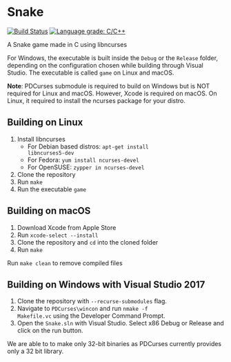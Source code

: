 # Snake

[![Build Status](https://travis-ci.com/AbhyudayaSharma/Snake.svg?branch=master)](https://travis-ci.com/AbhyudayaSharma/Snake)
[![Language grade: C/C++](https://img.shields.io/lgtm/grade/cpp/g/AbhyudayaSharma/Snake.svg?logo=lgtm&logoWidth=18)](https://lgtm.com/projects/g/AbhyudayaSharma/Snake/context:cpp)

A Snake game made in C using libncurses

For Windows, the executable is built inside the <code>Debug</code> or the <code>Release</code> folder, depending on the configuration chosen while building through Visual Studio. The executable is called <code>game</code> on Linux and macOS.

**Note**: PDCurses submodule is required to build on Windows but is NOT required for Linux and macOS. However, Xcode is required on macOS. On Linux, it required to install the ncurses package for your distro.

## Building on Linux
1. Install libncurses
    - For Debian based distros: <code>apt-get install libncurses5-dev</code>
    - For Fedora: <code>yum install ncurses-devel</code>
    - For OpenSUSE: <code>zypper in ncurses-devel</code>
2. Clone the repository
3. Run <code>make</code>
4. Run the executable <code>game</code>

## Building on macOS
1. Download Xcode from Apple Store
2. Run <code>xcode-select --install</code>
3. Clone the repository and <code>cd</code> into the cloned folder
4. Run <code>make</code>

Run <code>make clean</code> to remove compiled files

## Building on Windows with Visual Studio 2017
1. Clone the repository with <code>--recurse-submodules</code> flag.
2. Navigate to <code>PDCurses\wincon</code> and run <code>nmake -f Makefile.vc</code> using the Developer Command Prompt.
3. Open the <code>Snake.sln</code> with Visual Studio. Select x86 Debug or Release and click on the run button.

We are able to to make only 32-bit binaries as PDCurses currently provides only a 32 bit library.
